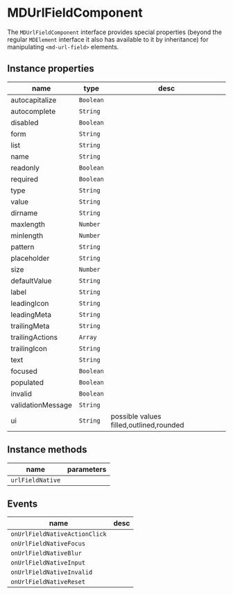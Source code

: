 # MDUrlFieldComponent
The `MDUrlFieldComponent` interface provides special properties (beyond the regular `MDElement` interface it also has available to it by inheritance) for manipulating `<md-url-field>` elements.

## Instance properties

name|type|desc
---|---|---
autocapitalize|`Boolean`|
autocomplete|`String`|
disabled|`Boolean`|
form|`String`|
list|`String`|
name|`String`|
readonly|`Boolean`|
required|`Boolean`|
type|`String`|
value|`String`|
dirname|`String`|
maxlength|`Number`|
minlength|`Number`|
pattern|`String`|
placeholder|`String`|
size|`Number`|
defaultValue|`String`|
label|`String`|
leadingIcon|`String`|
leadingMeta|`String`|
trailingMeta|`String`|
trailingActions|`Array`|
trailingIcon|`String`|
text|`String`|
focused|`Boolean`|
populated|`Boolean`|
invalid|`Boolean`|
validationMessage|`String`|
ui|`String`|possible values filled,outlined,rounded

## Instance methods

name|parameters
---|---
`urlFieldNative`|

## Events

name|desc
---|---
`onUrlFieldNativeActionClick`|
`onUrlFieldNativeFocus`|
`onUrlFieldNativeBlur`|
`onUrlFieldNativeInput`|
`onUrlFieldNativeInvalid`|
`onUrlFieldNativeReset`|
